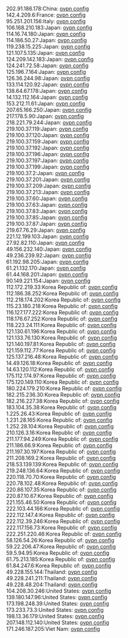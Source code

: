 202.91.186.178:China: [ovpn config](vpn/202_91_186_178.ovpn)  
142.4.209.6:France: [ovpn config](vpn/142_4_209_6.ovpn)  
95.251.201.156:Italy: [ovpn config](vpn/95_251_201_156.ovpn)  
106.168.210.183:Japan: [ovpn config](vpn/106_168_210_183.ovpn)  
114.16.74.180:Japan: [ovpn config](vpn/114_16_74_180.ovpn)  
114.186.50.27:Japan: [ovpn config](vpn/114_186_50_27.ovpn)  
119.238.15.225:Japan: [ovpn config](vpn/119_238_15_225.ovpn)  
121.107.5.135:Japan: [ovpn config](vpn/121_107_5_135.ovpn)  
124.209.142.183:Japan: [ovpn config](vpn/124_209_142_183.ovpn)  
124.241.72.58:Japan: [ovpn config](vpn/124_241_72_58.ovpn)  
125.196.7.164:Japan: [ovpn config](vpn/125_196_7_164.ovpn)  
126.36.244.98:Japan: [ovpn config](vpn/126_36_244_98.ovpn)  
133.114.120.92:Japan: [ovpn config](vpn/133_114_120_92.ovpn)  
138.64.67.178:Japan: [ovpn config](vpn/138_64_67_178.ovpn)  
14.132.112.164:Japan: [ovpn config](vpn/14_132_112_164.ovpn)  
153.212.11.61:Japan: [ovpn config](vpn/153_212_11_61.ovpn)  
207.65.166.250:Japan: [ovpn config](vpn/207_65_166_250.ovpn)  
217.178.5.90:Japan: [ovpn config](vpn/217_178_5_90.ovpn)  
218.221.79.244:Japan: [ovpn config](vpn/218_221_79_244.ovpn)  
219.100.37.119:Japan: [ovpn config](vpn/219_100_37_119.ovpn)  
219.100.37.120:Japan: [ovpn config](vpn/219_100_37_120.ovpn)  
219.100.37.159:Japan: [ovpn config](vpn/219_100_37_159.ovpn)  
219.100.37.192:Japan: [ovpn config](vpn/219_100_37_192.ovpn)  
219.100.37.196:Japan: [ovpn config](vpn/219_100_37_196.ovpn)  
219.100.37.197:Japan: [ovpn config](vpn/219_100_37_197.ovpn)  
219.100.37.199:Japan: [ovpn config](vpn/219_100_37_199.ovpn)  
219.100.37.2:Japan: [ovpn config](vpn/219_100_37_2.ovpn)  
219.100.37.201:Japan: [ovpn config](vpn/219_100_37_201.ovpn)  
219.100.37.209:Japan: [ovpn config](vpn/219_100_37_209.ovpn)  
219.100.37.213:Japan: [ovpn config](vpn/219_100_37_213.ovpn)  
219.100.37.60:Japan: [ovpn config](vpn/219_100_37_60.ovpn)  
219.100.37.63:Japan: [ovpn config](vpn/219_100_37_63.ovpn)  
219.100.37.83:Japan: [ovpn config](vpn/219_100_37_83.ovpn)  
219.100.37.85:Japan: [ovpn config](vpn/219_100_37_85.ovpn)  
219.100.37.87:Japan: [ovpn config](vpn/219_100_37_87.ovpn)  
219.67.76.29:Japan: [ovpn config](vpn/219_67_76_29.ovpn)  
221.12.199.103:Japan: [ovpn config](vpn/221_12_199_103.ovpn)  
27.92.82.110:Japan: [ovpn config](vpn/27_92_82_110.ovpn)  
49.156.232.140:Japan: [ovpn config](vpn/49_156_232_140.ovpn)  
49.236.239.92:Japan: [ovpn config](vpn/49_236_239_92.ovpn)  
61.192.98.205:Japan: [ovpn config](vpn/61_192_98_205.ovpn)  
61.21.132.170:Japan: [ovpn config](vpn/61_21_132_170.ovpn)  
61.44.168.201:Japan: [ovpn config](vpn/61_44_168_201.ovpn)  
90.149.221.154:Japan: [ovpn config](vpn/90_149_221_154.ovpn)  
112.172.219.33:Korea Republic of: [ovpn config](vpn/112_172_219_33.ovpn)  
112.186.38.252:Korea Republic of: [ovpn config](vpn/112_186_38_252.ovpn)  
112.218.174.202:Korea Republic of: [ovpn config](vpn/112_218_174_202.ovpn)  
115.23.180.218:Korea Republic of: [ovpn config](vpn/115_23_180_218.ovpn)  
116.127.177.222:Korea Republic of: [ovpn config](vpn/116_127_177_222.ovpn)  
118.176.67.252:Korea Republic of: [ovpn config](vpn/118_176_67_252.ovpn)  
118.223.24.111:Korea Republic of: [ovpn config](vpn/118_223_24_111.ovpn)  
121.130.61.196:Korea Republic of: [ovpn config](vpn/121_130_61_196.ovpn)  
121.133.76.130:Korea Republic of: [ovpn config](vpn/121_133_76_130.ovpn)  
121.140.197.81:Korea Republic of: [ovpn config](vpn/121_140_197_81.ovpn)  
121.159.112.77:Korea Republic of: [ovpn config](vpn/121_159_112_77.ovpn)  
125.137.216.48:Korea Republic of: [ovpn config](vpn/125_137_216_48.ovpn)  
14.49.126.18:Korea Republic of: [ovpn config](vpn/14_49_126_18.ovpn)  
14.63.120.112:Korea Republic of: [ovpn config](vpn/14_63_120_112.ovpn)  
175.112.174.97:Korea Republic of: [ovpn config](vpn/175_112_174_97.ovpn)  
175.120.149.110:Korea Republic of: [ovpn config](vpn/175_120_149_110.ovpn)  
180.224.179.210:Korea Republic of: [ovpn config](vpn/180_224_179_210.ovpn)  
182.215.236.30:Korea Republic of: [ovpn config](vpn/182_215_236_30.ovpn)  
182.216.227.38:Korea Republic of: [ovpn config](vpn/182_216_227_38.ovpn)  
183.104.35.38:Korea Republic of: [ovpn config](vpn/183_104_35_38.ovpn)  
1.225.26.43:Korea Republic of: [ovpn config](vpn/1_225_26_43.ovpn)  
1.231.28.165:Korea Republic of: [ovpn config](vpn/1_231_28_165.ovpn)  
1.252.28.104:Korea Republic of: [ovpn config](vpn/1_252_28_104.ovpn)  
210.126.3.16:Korea Republic of: [ovpn config](vpn/210_126_3_16.ovpn)  
211.177.94.249:Korea Republic of: [ovpn config](vpn/211_177_94_249.ovpn)  
211.186.66.9:Korea Republic of: [ovpn config](vpn/211_186_66_9.ovpn)  
211.197.30.197:Korea Republic of: [ovpn config](vpn/211_197_30_197.ovpn)  
211.208.169.2:Korea Republic of: [ovpn config](vpn/211_208_169_2.ovpn)  
218.53.139.139:Korea Republic of: [ovpn config](vpn/218_53_139_139.ovpn)  
219.248.136.64:Korea Republic of: [ovpn config](vpn/219_248_136_64.ovpn)  
220.118.70.70:Korea Republic of: [ovpn config](vpn/220_118_70_70.ovpn)  
220.78.102.48:Korea Republic of: [ovpn config](vpn/220_78_102_48.ovpn)  
220.86.107.35:Korea Republic of: [ovpn config](vpn/220_86_107_35.ovpn)  
220.87.10.67:Korea Republic of: [ovpn config](vpn/220_87_10_67.ovpn)  
221.155.46.50:Korea Republic of: [ovpn config](vpn/221_155_46_50.ovpn)  
222.103.44.166:Korea Republic of: [ovpn config](vpn/222_103_44_166.ovpn)  
222.112.147.4:Korea Republic of: [ovpn config](vpn/222_112_147_4.ovpn)  
222.112.39.246:Korea Republic of: [ovpn config](vpn/222_112_39_246.ovpn)  
222.117.156.73:Korea Republic of: [ovpn config](vpn/222_117_156_73.ovpn)  
222.251.220.46:Korea Republic of: [ovpn config](vpn/222_251_220_46.ovpn)  
58.126.54.26:Korea Republic of: [ovpn config](vpn/58_126_54_26.ovpn)  
59.22.206.47:Korea Republic of: [ovpn config](vpn/59_22_206_47.ovpn)  
59.5.94.95:Korea Republic of: [ovpn config](vpn/59_5_94_95.ovpn)  
61.75.213.185:Korea Republic of: [ovpn config](vpn/61_75_213_185.ovpn)  
61.84.247.6:Korea Republic of: [ovpn config](vpn/61_84_247_6.ovpn)  
49.228.155.144:Thailand: [ovpn config](vpn/49_228_155_144.ovpn)  
49.228.241.211:Thailand: [ovpn config](vpn/49_228_241_211.ovpn)  
49.228.48.204:Thailand: [ovpn config](vpn/49_228_48_204.ovpn)  
104.208.30.246:United States: [ovpn config](vpn/104_208_30_246.ovpn)  
139.180.147.96:United States: [ovpn config](vpn/139_180_147_96.ovpn)  
173.198.248.39:United States: [ovpn config](vpn/173_198_248_39.ovpn)  
173.233.73.3:United States: [ovpn config](vpn/173_233_73_3.ovpn)  
198.13.36.179:United States: [ovpn config](vpn/198_13_36_179.ovpn)  
207.148.112.140:United States: [ovpn config](vpn/207_148_112_140.ovpn)  
171.246.187.205:Viet Nam: [ovpn config](vpn/171_246_187_205.ovpn)  

